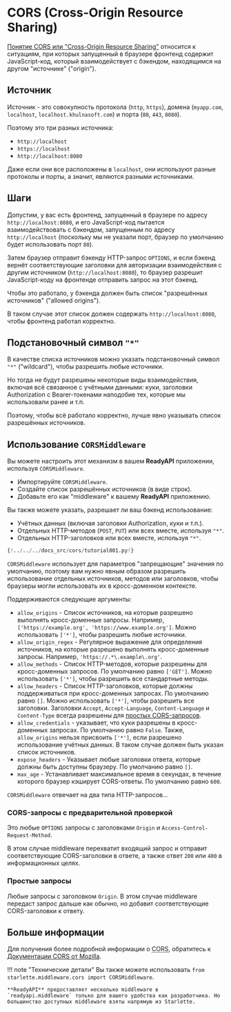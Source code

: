 # CORS (Cross-Origin Resource Sharing)

<a href="https://developer.mozilla.org/en-US/docs/Web/HTTP/CORS" class="external-link" target="_blank">Понятие CORS или "Cross-Origin Resource Sharing"</a> относится к ситуациям, при которых запущенный в браузере фронтенд содержит JavaScript-код, который взаимодействует с бэкендом, находящимся на другом "источнике" ("origin").

## Источник

Источник - это совокупность протокола (`http`, `https`), домена (`myapp.com`, `localhost`, `localhost.khulnasoft.com`) и порта (`80`, `443`, `8080`).

Поэтому это три разных источника:

* `http://localhost`
* `https://localhost`
* `http://localhost:8080`

Даже если они все расположены в `localhost`, они используют разные протоколы и порты, а значит, являются разными источниками.

## Шаги

Допустим, у вас есть фронтенд, запущенный в браузере по адресу `http://localhost:8080`, и его JavaScript-код пытается взаимодействовать с бэкендом, запущенным по адресу  `http://localhost` (поскольку мы не указали порт, браузер по умолчанию будет использовать порт `80`).

Затем браузер отправит бэкенду HTTP-запрос `OPTIONS`, и если бэкенд вернёт соответствующие заголовки для авторизации взаимодействия с другим источником (`http://localhost:8080`), то браузер разрешит JavaScript-коду на фронтенде отправить запрос на этот бэкенд.

Чтобы это работало, у бэкенда должен быть список "разрешённых источников" ("allowed origins").

В таком случае этот список должен содержать `http://localhost:8080`, чтобы фронтенд работал корректно.

## Подстановочный символ `"*"`

В качестве списка источников можно указать подстановочный символ `"*"` ("wildcard"), чтобы разрешить любые источники.

Но тогда не будут разрешены некоторые виды взаимодействия, включая всё связанное с учётными данными: куки, заголовки Authorization с Bearer-токенами наподобие тех, которые мы использовали ранее и т.п.

Поэтому, чтобы всё работало корректно, лучше явно указывать список разрешённых источников.

## Использование `CORSMiddleware`

Вы можете настроить этот механизм в вашем **ReadyAPI** приложении, используя `CORSMiddleware`.

* Импортируйте `CORSMiddleware`.
* Создайте список разрешённых источников (в виде строк).
* Добавьте его как "middleware" к вашему **ReadyAPI** приложению.

Вы также можете указать, разрешает ли ваш бэкенд использование:

* Учётных данных (включая заголовки Authorization, куки и т.п.).
* Отдельных HTTP-методов (`POST`, `PUT`) или всех вместе, используя `"*"`.
* Отдельных HTTP-заголовков или всех вместе, используя `"*"`.

```Python hl_lines="2  6-11  13-19"
{!../../../docs_src/cors/tutorial001.py!}
```

`CORSMiddleware` использует для параметров "запрещающие" значения по умолчанию, поэтому вам нужно явным образом разрешить использование отдельных источников, методов или заголовков, чтобы браузеры могли использовать их в кросс-доменном контексте.

Поддерживаются следующие аргументы:

* `allow_origins` - Список источников, на которые разрешено выполнять кросс-доменные запросы. Например, `['https://example.org', 'https://www.example.org']`. Можно использовать `['*']`, чтобы разрешить любые источники.
* `allow_origin_regex` - Регулярное выражение для определения  источников, на которые разрешено выполнять кросс-доменные запросы. Например, `'https://.*\.example\.org'`.
* `allow_methods` - Список HTTP-методов, которые разрешены для кросс-доменных запросов. По умолчанию равно `['GET']`. Можно использовать `['*']`, чтобы разрешить все стандартные методы.
* `allow_headers` - Список HTTP-заголовков, которые должны поддерживаться при кросс-доменных запросах. По умолчанию равно `[]`. Можно использовать `['*']`, чтобы разрешить все заголовки. Заголовки `Accept`, `Accept-Language`, `Content-Language` и `Content-Type` всегда разрешены для <a href="https://developer.mozilla.org/en-US/docs/Web/HTTP/CORS#simple_requests" class="external-link" rel="noopener" target="_blank">простых CORS-запросов</a>.
* `allow_credentials` - указывает, что куки разрешены в кросс-доменных запросах. По умолчанию равно `False`. Также, `allow_origins` нельзя присвоить `['*']`, если разрешено использование учётных данных. В таком случае должен быть указан список источников.
* `expose_headers` - Указывает любые заголовки ответа, которые должны быть доступны браузеру. По умолчанию равно `[]`.
* `max_age` - Устанавливает максимальное время в секундах, в течение которого браузер кэширует CORS-ответы. По умолчанию равно `600`.

`CORSMiddleware` отвечает на два типа HTTP-запросов...

### CORS-запросы с предварительной проверкой

Это любые `OPTIONS` запросы с заголовками `Origin` и `Access-Control-Request-Method`.

В этом случае middleware перехватит входящий запрос и отправит соответствующие CORS-заголовки в ответе, а также ответ `200` или `400` в информационных целях.

### Простые запросы

Любые запросы с заголовком `Origin`. В этом случае middleware передаст запрос дальше как обычно, но добавит соответствующие CORS-заголовки к ответу.

## Больше информации

Для получения более подробной информации о <abbr title="Cross-Origin Resource Sharing">CORS</abbr>, обратитесь к <a href="https://developer.mozilla.org/en-US/docs/Web/HTTP/CORS" class="external-link" target="_blank">Документации CORS от Mozilla</a>.

!!! note "Технические детали"
    Вы также можете использовать `from starlette.middleware.cors import CORSMiddleware`.

    **ReadyAPI** предоставляет несколько middleware в `readyapi.middleware` только для вашего удобства как разработчика. Но большинство доступных middleware взяты напрямую из Starlette.
